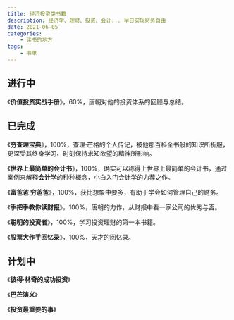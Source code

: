```yaml
---
title: 经济投资类书籍
description: 经济学、理财、投资、会计... 早日实现财务自由
date: 2021-06-05
categories:
    - 读书的地方
tags:
    - 书单
---
```


## 进行中

《**价值投资实战手册**》，60%，唐朝对他的投资体系的回顾与总结。

## 已完成

《**穷查理宝典**》，100%，查理·芒格的个人传记，被他那百科全书般的知识所折服，更深受其终身学习、时刻保持求知欲望的精神所影响。

《**世界上最简单的会计书**》，100%，确实可以称得上世界上最简单的会计书，通过案例来解释**会计学**的种种概念，小白入门会计学的力荐之作。

《**富爸爸 穷爸爸**》，100%，获比想象中要多，有助于学会如何管理自己的财务。

《**手把手教你读财报**》，100%，唐朝的力作，从财报中看一家公司的优秀与否。

《**聪明的投资者**》，100%，学习投资理财的第一本书籍。

《**股票大作手回忆录**》，100%，天才的回忆录。

## 计划中

《**彼得·林奇的成功投资**》

《**巴芒演义**》

《**投资最重要的事**》



